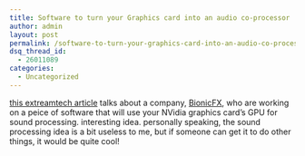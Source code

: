 ```yaml
---
title: Software to turn your Graphics card into an audio co-processor
author: admin
layout: post
permalink: /software-to-turn-your-graphics-card-into-an-audio-co-processor/
dsq_thread_id:
  - 26011089
categories:
  - Uncategorized
---
```

[this extreamtech article][1] talks about a company, [BionicFX][2], who are working on a peice of software that will use your NVidia graphics card&#8217;s GPU for sound processing. interesting idea. personally speaking, the sound processing idea is a bit useless to me, but if someone can get it to do other things, it would be quite cool!

 [1]: http://www.extremetech.com/article2/0,1558,1642832,00.asp?kc=ETRSS02129TX1K0000532
 [2]: http://www.bionicfx.com/